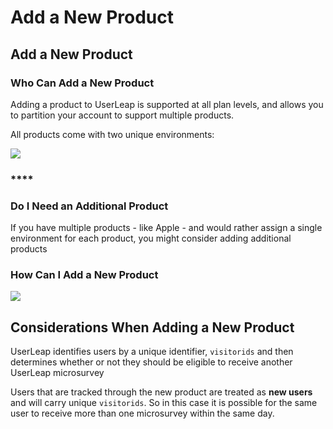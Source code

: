# Add a New Product

## Add a New Product

### Who Can Add a New Product

Adding a product to UserLeap is supported at all plan levels, and allows you to partition your account to support multiple products.

All products come with two unique environments: 

![](https://p35.tr2.n0.cdn.getcloudapp.com/items/12uoXrer/547fd04e-4f4e-4ec8-9973-6a5235d062fa.gif?v=d2f6324d8a45df373674b34813c009fb)

### \*\*\*\*

### **Do I Need an Additional Product**

If you have multiple products - like Apple - and would rather assign a single environment for each product, you might consider adding additional products

### How Can I Add a New Product

![](https://p35.tr2.n0.cdn.getcloudapp.com/items/llu59YWx/59600a66-f270-4776-a3bc-37c12cf3f7d8.gif?v=daaefc70380088a46be333a57dfb53dd)

## Considerations When Adding a New Product

UserLeap identifies users by a unique identifier, `visitorids` and then determines whether or not they should be eligible to receive another UserLeap microsurvey

Users that are tracked through the new product are treated as **new users** and will carry unique `visitorids`. So in this case it is possible for the same user to receive more than one microsurvey within the same day. 

